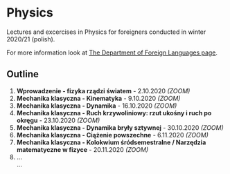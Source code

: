 # Physics
Lectures and excercises in Physics for foreigners conducted in winter 2020/21 (polish).

For more information look at [The Department of Foreign Languages page](http://sjo.pwr.edu.pl/).

## Outline

1. **Wprowadzenie - fizyka rządzi światem** - 2.10.2020 *(ZOOM)*
2. **Mechanika klasyczna - Kinematyka** - 9.10.2020 *(ZOOM)*
3. **Mechanika klasyczna - Dynamika** - 16.10.2020 *(ZOOM)*
4. **Mechanika klasyczna - Ruch krzywoliniowy: rzut ukośny i ruch po okręgu** - 23.10.2020 *(ZOOM)*
5. **Mechanika klasyczna - Dynamika bryły sztywnej** - 30.10.2020 *(ZOOM)*
6. **Mechanika klasyczna - Ciążenie powszechne** - 6.11.2020 *(ZOOM)* <br>
7. **Mechanika klasyczna - Kolokwium śródsemestralne / Narzędzia matematyczne w fizyce** - 20.11.2020 *(ZOOM)* <br>
8. ... <br>
...<br>
